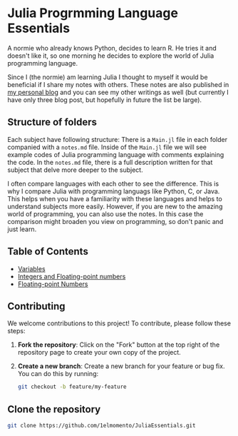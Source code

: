 # Julia Progrmming Language Essentials

A normie who already knows Python, decides to learn R. He tries it and doesn't like it, so one morning he decides to explore the world of Julia programming language.

Since I (the normie) am learning Julia I thought to myself it would be beneficial if I share my notes with others. These notes are also published in [my personal blog](https://norme.breablog.dev) and you can see my other writings as well (but currently I have only three blog post, but hopefully in future the list be large). 

## Structure of folders
Each subject have following structure: There is a `Main.jl` file in each folder companied with a `notes.md` file. Inside of the `Main.jl` file we will see example codes of Julia programming language with comments explaining the code. In the `notes.md` file, there is a full description written for that subject that delve more deeper to the subject. 

I often compare languages with each other to see the difference. This is why I compare Julia with programming languags like Python, C, or Java. This helps when you have a familiarity with these languages and helps to understand subjects more easily. However, if you are new to the amazing world of programming, you can also use the notes. In this case the comparison might broaden you view on programming, so don't panic and just learn. 

## Table of Contents
- [Variables](001_Variables/notes.md)
- [Integers and Floating-point numbers](002_IntegersAndFloatingPointNumbers/notes.md)
- [Floating-point Numbers](003_FloatingPointNumbers/notes.md)

## Contributing

We welcome contributions to this project! To contribute, please follow these steps:

1. **Fork the repository**: Click on the "Fork" button at the top right of the repository page to create your own copy of the project.

2. **Create a new branch**: Create a new branch for your feature or bug fix. You can do this by running:
    ```bash
    git checkout -b feature/my-feature
    ```

## Clone the repository
```bash
git clone https://github.com/1elmomento/JuliaEssentials.git
```


